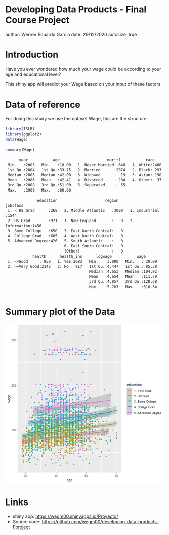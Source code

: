 Developing Data Products - Final Course Project
========================================================
author: Werner Eduardo Garcia
date: 29/12/2020
autosize: true

Introduction
========================================================
Have you ever wondered how much your wage could be according to your age and educational level?

This shiny app will predict your Wage based on your input of these factors


Data of reference
========================================================
For doing this study we use the dataset Wage, this are the structure

```r
library(ISLR)
library(ggplot2)
data(Wage)

summary(Wage)
```

```
      year           age                     maritl           race     
 Min.   :2003   Min.   :18.00   1. Never Married: 648   1. White:2480  
 1st Qu.:2004   1st Qu.:33.75   2. Married      :2074   2. Black: 293  
 Median :2006   Median :42.00   3. Widowed      :  19   3. Asian: 190  
 Mean   :2006   Mean   :42.41   4. Divorced     : 204   4. Other:  37  
 3rd Qu.:2008   3rd Qu.:51.00   5. Separated    :  55                  
 Max.   :2009   Max.   :80.00                                          
                                                                       
              education                     region               jobclass   
 1. < HS Grad      :268   2. Middle Atlantic   :3000   1. Industrial :1544  
 2. HS Grad        :971   1. New England       :   0   2. Information:1456  
 3. Some College   :650   3. East North Central:   0                        
 4. College Grad   :685   4. West North Central:   0                        
 5. Advanced Degree:426   5. South Atlantic    :   0                        
                          6. East South Central:   0                        
                          (Other)              :   0                        
            health      health_ins      logwage           wage       
 1. <=Good     : 858   1. Yes:2083   Min.   :3.000   Min.   : 20.09  
 2. >=Very Good:2142   2. No : 917   1st Qu.:4.447   1st Qu.: 85.38  
                                     Median :4.653   Median :104.92  
                                     Mean   :4.654   Mean   :111.70  
                                     3rd Qu.:4.857   3rd Qu.:128.68  
                                     Max.   :5.763   Max.   :318.34  
                                                                     
```

Summary plot of the Data
========================================================

![plot of chunk unnamed-chunk-2](proyectop-figure/unnamed-chunk-2-1.png)



Links
========================================================

- shiny app:  https://wegm00.shinyapps.io/Proyecto/
- Source code: https://github.com/wegm00/developing-data-products-Fproject
